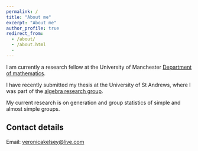 ```yaml
---
permalink: /
title: "About me"
excerpt: "About me"
author_profile: true
redirect_from:
  - /about/
  - /about.html
  -
---
```


I am currently a research fellow at the University of Manchester [Department of mathematics](https://www.maths.manchester.ac.uk).

I have recently submitted my thesis at the University of St Andrews, where I was part of the [algebra research group](http://www-maths.mcs.st-andrews.ac.uk/pg/pure/Algebra/index.php).

My current research is on generation and group statistics of simple and almost simple groups. 



## Contact details
 
Email: veronicakelsey@live.com
